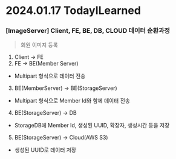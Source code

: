 # 2024.01.17 TodayILearned

### [ImageServer] Client, FE, BE, DB, CLOUD 데이터 순환과정

> 회원 이미지 등록
1. Client → FE
2. FE → BE(Member Server)
  - Multipart 형식으로 데이터 전송
3. BE(MemberServer) → BE(StorageServer)
  - Multipart 형식으로 Member Id와 함께 데이터 전송
4. BE(StorageServer) → DB
  - StorageDB에 Member Id, 생성된 UUID, 확장자, 생성시간 등을 저장
5. BE(StorageServer) → Cloud(AWS S3)
  - 생성된 UUID로 데이터 저장
  
